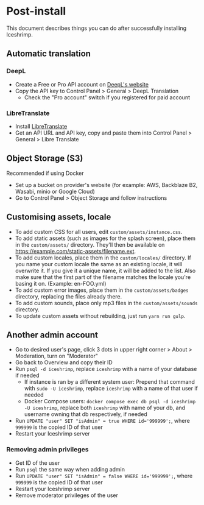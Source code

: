 # Post-install

This document describes things you can do after successfully installing Iceshrimp.

## Automatic translation

### DeepL

- Create a Free or Pro API account on [DeepL's website](https://www.deepl.com/pro#developer)
- Copy the API key to Control Panel > General > DeepL Translation
  - Check the "Pro account" switch if you registered for paid account

### LibreTranslate

- Install [LibreTranslate](https://libretranslate.com/)
- Get an API URL and API key, copy and paste them into Control Panel > General > Libre Translate

## Object Storage (S3)

Recommended if using Docker
- Set up a bucket on provider's website (for example: AWS, Backblaze B2, Wasabi, minio or Google Cloud)
- Go to Control Panel > Object Storage and follow instructions

## Customising assets, locale

- To add custom CSS for all users, edit `custom/assets/instance.css`.
- To add static assets (such as images for the splash screen), place them in the `custom/assets/` directory.  They'll then be available on https://example.com/static-assets/filename.ext.
- To add custom locales, place them in the `custom/locales/` directory. If you name your custom locale the same as an existing locale, it will overwrite it. If you give it a unique name, it will be added to the list. Also make sure that the first part of the filename matches the locale you're basing it on. (Example: en-FOO.yml)
- To add custom error images, place them in the `custom/assets/badges` directory, replacing the files already there.
- To add custom sounds, place only mp3 files in the `custom/assets/sounds` directory.
- To update custom assets without rebuilding, just run `yarn run gulp`.

## Another admin account

- Go to desired user's page, click 3 dots in upper right corner > About > Moderation, turn on "Moderator"
- Go back to Overview and copy their ID
- Run `psql -d iceshrimp`, replace `iceshrimp` with a name of your database if needed
  - If instance is ran by a different system user: Prepend that command with `sudo -U iceshrimp`, replace `iceshrimp` with a name of that user if needed
  - Docker Compose users: `docker compose exec db psql -d iceshrimp -U iceshrimp`, replace both `iceshrimp` with name of your db, and username owning that db respectively, if needed
- Run `UPDATE "user" SET "isAdmin" = true WHERE id='999999';`, where `999999` is the copied ID of that user
- Restart your Iceshrimp server

### Removing admin privileges
- Get ID of the user
- Run `psql` the same way when adding admin
- Run `UPDATE "user" SET "isAdmin" = false WHERE id='999999';`, where `999999` is the copied ID of that user
- Restart your Iceshrimp server
- Remove moderator privileges of the user
